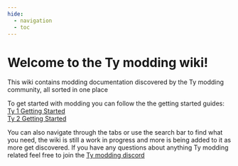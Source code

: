 ```yaml
---
hide:
  - navigation
  - toc
---
```

[//]: # (Makes it use Home instead of the header text for the tabs at the top)
<style>
  .md-typeset h1
</style>
# **Welcome to the Ty modding wiki!**

This wiki contains modding documentation discovered by the Ty modding community, all sorted in one place

To get started with modding you can follow the the getting started guides:<br />
[Ty 1 Getting Started](Ty1/index.md)<br />
[Ty 2 Getting Started](Ty2/index.md)

You can also navigate through the tabs or use the search bar to find what you need, the wiki is still a work in progress and more is being added to it as more get discovered. If you have any questions about anything Ty modding related feel free to join the [Ty modding discord](https://discord.gg/g8kHTR42Cc)